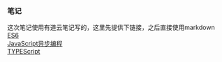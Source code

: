 ### 笔记
这次笔记使用有道云笔记写的，这里先提供下链接，之后直接使用markdown  
[ES6](http://note.youdao.com/noteshare?id=eea453e83bc136044ebd3d9a4305209a&sub=6F56CBB595C342CFA07CFA1461140539)  
[JavaScript异步编程](http://note.youdao.com/noteshare?id=b110206695932a8a9377a14d24a7aba0&sub=C0DFBFB75CE04192929692372A7FDDF9)   
[TYPEScript](http://note.youdao.com/noteshare?id=c277c4ded865eccbb57bc3ee71e3b900&sub=2C805F18AB4C46758F99872B3ACA0EF5)  
